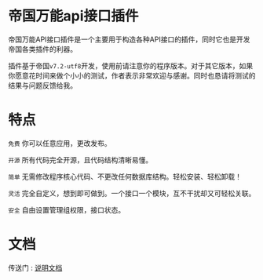 # 帝国万能api接口插件

帝国万能API接口插件是一个主要用于构造各种API接口的插件，同时它也是开发帝国各类插件的利器。

插件基于帝国`v7.2-utf8`开发，使用前请注意你的程序版本。对于其它版本，如果你愿意花时间来做个小小的测试，作者表示非常欢迎与感谢。同时也恳请将测试的结果与问题反馈给我。

# 特点

`免费` 你可以任意应用，更改发布。

`开源` 所有代码完全开源，且代码结构清晰易懂。

`简单` 无需修改程序核心代码、不更改任何数据库结构。轻松安装、轻松卸载！

`灵活` 完全自定义，想到即可做到。一个接口一个模块，互不干扰却又可轻松关联。

`安全` 自由设置管理组权限，接口状态。

# 文档

传送门 : [说明文档](http://dgapi.cmsxy.com)
